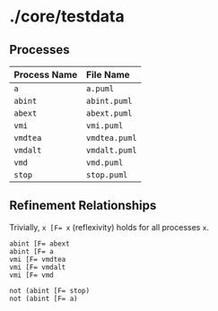 ./core/testdata
===============

Processes
---------

| Process Name | File Name     |
|:-------------|:--------------|
| `a`          | `a.puml`      |
| `abint`      | `abint.puml`  |
| `abext`      | `abext.puml`  |
| `vmi`        | `vmi.puml`    |
| `vmdtea`     | `vmdtea.puml` |
| `vmdalt`     | `vmdalt.puml` |
| `vmd`        | `vmd.puml`    |
| `stop`       | `stop.puml`   |


Refinement Relationships
------------------------
Trivially, `x [F= x` (reflexivity) holds for all processes `x`.

```cspm
abint [F= abext
abint [F= a
vmi [F= vmdtea
vmi [F= vmdalt
vmi [F= vmd

not (abint [F= stop)
not (abint [F= a)
```
